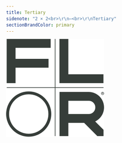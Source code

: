 ```yaml
---
title: Tertiary
sidenote: "2 × 2<br>\r\n—<br>\r\nTertiary"
sectionBrandColor: primary
---
```


![](symbol-tertiary.svg?resize=134)